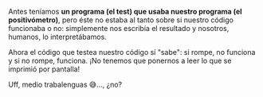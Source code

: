 Antes teníamos **un programa (el test) que usaba nuestro programa (el positivómetro)**, pero éste no estaba al tanto sobre si nuestro código funcionaba o no: simplemente nos escribía el resultado y nosotros, humanos, lo interpretábamos.

Ahora el código que testea nuestro código sí "sabe": si rompe, no funciona y si no rompe, funciona. ¡No tenemos que ponernos a leer lo que se imprimió por pantalla!

Uff, medio trabalenguas :sweat_smile:..., ¿no?